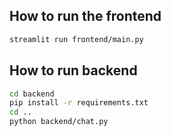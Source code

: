 ## How to run the frontend

```sh
streamlit run frontend/main.py
```

## How to run backend

```sh
cd backend
pip install -r requirements.txt
cd ..
python backend/chat.py
```